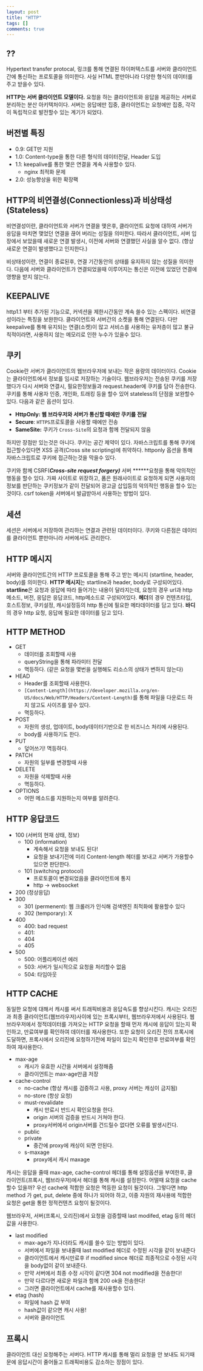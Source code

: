 ```yaml
---
layout: post
title: "HTTP"
tags: []
comments: true
---
```


## ??

Hypertext transfer protocal, 링크를 통해 연결된 하이퍼텍스트를 서버와 클라이언트간에 통신하는 프로토콜을 의미한다. 사실 HTML 뿐만아니라 다양한 형식의 데이터를 주고 받을수 있다.

**HTTP는 서버 클라이언트 모델이다.** 요청을 하는 클라이언트와 응답을 제공하는 서버로 분리하는 분산 아키텍처이다. 서버는 응답에만 집중, 클라이언트는 요청에만 집중, 각각이 독립적으로 발전할수 있는 계기가 되었다.

## 버전별 특징

- 0.9: GET만 지원
- 1.0: Content-type을 통한 다른 형식의 데이터전달, Header 도입
- 1.1: keepalive를 통한 맺은 연결을 계속 사용할수 있다.
    - nginx 최적화 문제
- 2.0: 성능향상을 위한 확장팩

## HTTP의 비연결성(Connectionless)과 비상태성(Stateless)

비연결성이란, 클라이언트와 서버가 연결을 맺은후, 클라이언트 요청에 대하여 서버가 응답을 마치면 맺었던 연결을 끊어 버리는 성질을 의미한다. 따라서 클라이언트, 서버 입장에서 보았을때 새로운 연결 발생시, 이전에 서버와 연결했던 사실을 알수 없다. (항상 새로운 연결이 발생했다고 인지한다.)

비상태성이란, 연결이 종료된후, 연결 기간동안의 상태를 유지하지 않는 성질을 의미한다. 다음에 서버와 클라이언트가 연결되었을때 이루어지는 통신은 이전에 있었던 연결에 영향을 받지 않는다.

## KEEPALIVE

http1.1 부터 추가된 기능으로, 커넥션을 제한시간동안 계속 쓸수 있는 스펙이다. 비연결성이라는 특징을 보완한다. 클라이언트와 서버간의 소켓을 통해 연결된다. 다만 keepalive를 통해 유지되는 연결(소켓)이 많고 서비스를 사용하는 유저층이 많고 불규칙적이라면, 사용하지 않는 메모리로 인한 누수가 있을수 있다.

## 쿠키

Cookie란 서버가 클라이언트의 웹브라우저에 보내는 작은 용량의 데이터이다. Cookie는 클라이언트에서 정보를 임시로 저장하는 기술이다. 웹브라우저는 전송된 쿠키를 저장했다가 다시 서버와 연결시, 필요한정보들과 request.header에 쿠키를 담아 전송한다. 쿠키를 통해 사용자 인증, 개인화, 트래킹 등을 할수 있어 stateless의 단점을 보완할수 있다. 다음과 같은 옵션이 있다.

- **HttpOnly: 웹 브라우저와 서버가 통신할 때에만 쿠키를 전달**
- **Secure**: `HTTPS`프로토콜을 사용할 때에만 전송
- **SameSite:** 쿠키가 `Cross-Site`의 요청과 함께 전달되지 않음

하지만 장점만 있는것은 아니다. 쿠키는 공간 제약이 있다. 자바스크립트를 통해 쿠키에 접근할수있다면 XSS 공격(Cross site scripting)에 취약하다. httponly 옵션을 통해 자바스크립트로 쿠키에 접근하는것을 막을수 있다.

쿠키와 함께 CSRF(***Cross-site request forgery)*** 서버 ******요청을 통해 악의적인 행동을 할수 있다. 가짜 사이트로 위장하고, 폼은 원래사이트로 요청하게 되면 사용자의 정보를 판단하는 쿠키정보가 같이 전달되어 광고글 삽입등의 악의적인 행동을 할수 있는것이다. csrf token을 서버에서 발급받아서 사용하는 방법이 있다.

## 세션

세션은 서버에서 저장하여 관리하는 연결과 관련된 데이터이다. 쿠키와 다른점은 데이터를 클라이언트 뿐만아니라 서버에서도 관리한다.

## HTTP 메시지

서버와 클라이언트간의 HTTP 프로토콜을 통해 주고 받는 메시지 (startline, header, body)를 의미한다. **HTTP 메시지**는 startline과 header, body로 구성되어있다. **startline**은 요청과 응답에 따라 들어가는 내용이 달라지는데, 요청의 경우 url과 http메소드, 버전, 응답은 응답코드, http메소드로 구성되어있다. **헤더**의 경우 컨텐츠타입, 호스트정보, 쿠키설정, 캐시설정등의 http 통신에 필요한 메타데이터를 담고 있다. **바디**의 경우 http 요청, 응답에 필요한 데이터를 담고 있다.

## HTTP METHOD

- GET
    - 데이터를 조회할때 사용
    - queryString을 통해 파라미터 전달
    - 멱등하다. (같은 요청을 몇번을 실행해도 리소스의 상태가 변하지 않는다)
- HEAD
    - Header를 조회할때 사용한다.
    - `[Content-Length](https://developer.mozilla.org/en-US/docs/Web/HTTP/Headers/Content-Length)`를 통해 파일을 다운로드 하지 않고도 사이즈를 알수 있다.
    - 멱등하다.
- POST
    - 자원의 생성, 업데이트, body데이터기반으로 한 비즈니스 처리에 사용된다.
    - body를 사용하기도 한다.
- PUT
    - 덮어쓰기! 멱등하다.
- PATCH
    - 자원의 일부를 변경할때 사용
- DELETE
    - 자원을 삭제할때 사용
    - 멱등하다.
- OPTIONS
    - 어떤 메소드를 지원하는지 여부를 알려준다.

## HTTP 응답코드

- 100 (서버의 현재 상태, 정보)
    - 100 (information)
        - 계속해서 요청을 보내도 된다!
        - 요청을 보내기전에 미리 Content-length 헤더를 보내고 서버가 가용할수 있으면 판단한다.
    - 101 (switching protocol)
        - 프로토콜이 변경되었음을 클라이언트에 통지
        - http → websocket
- 200 (정상응답)
- 300
    - 301 (permenent): 웹 크롤러가 인식해 검색엔진 최적화에 활용할수 있다
    - 302 (temporary): X
- 400
    - 400: bad request
    - 401:
    - 404
    - 405
- 500
    - 500: 어플리케이션 에러
    - 503: 서버가 일시적으로 요청을 처리할수 없음
    - 504: 타임아웃

## HTTP CACHE

동일한 요청에 대해서 캐시를 써서 트래픽비용과 응답속도를 향상시킨다. 캐시는 오리진과 최종 클라이언트(웹브라우저)사이에 있는 프록시부터, 웹브라우저에서 사용된다. 웹브라우저에서 정적데이터를 가져오는 HTTP 요청을 할때 먼저 캐시에 응답이 있는지 확인하고, 만료여부를 확인하여 데이터를 재사용한다. 또한 요청이 오리진 전의 프록시에 도달하면, 프록시에서 오리진에 요청하기전에 파일이 있는지 확인한후 만료여부를 확인하여 재사용한다.

- max-age
    - 캐시가 유효한 시간을 서버에서 설정해줌
    - 클라이언트는 max-age만큼 저장
- cache-control
    - no-cache (항상 캐시를 검증하고 사용, proxy 서버는 캐싱이 금지됨)
    - no-store (항상 요청)
    - must-revalidate
        - 캐시 만료시 반드시 확인요청을 한다.
        - origin 서버의 검증을 반드시 거쳐야 한다.
        - proxy서버에서 origin서버를 건드릴수 없다면 오류를 발생시킨다.
    - public
    - private
        - 중간에 proxy에 캐싱이 되면 안된다.
    - s-maxage
        - proxy에서 캐시 maxage

캐시는 응답을 줄때 max-age, cache-control 헤더를 통해 설정옵션을 부여한후, 클라이언트(프록시, 웹브라우저)에서 헤더를 통해 캐시를 설정한다. 어떨때 요청을 cache 할수 있을까? 우선 cache에 적합한 요청은 멱등한 요청이 될것이다. 그렇다면 http method 가 get, put, delete 중에 하나가 되어야 하고, 이중 자원의 재사용에 적합한 요청은 get을 통한 정적컨텐츠 요청이 될것이다.

웹브라우저, 서버(프록시, 오리진)에서 요청을 검증할때 last modifed, etag 등의 헤더값을 사용한다.

- last modified
    - max-age가 지나더라도 캐시를 쓸수 있는 방법이 있다.
    - 서버에서 파일을 보내줄때 last modified 헤더로 수정된 시각을 같이 보내준다
    - 클라이언트에서 캐시만료후 if modified since 헤더로 최종적으로 수정된 시각을 body없이 같이 보내준다.
    - 만약 서버에서 최종 수정 시각이 같다면 304 not modified을 전송한다!
    - 만약 다르다면 새로운 파일과 함께 200 ok을 전송한다!
    - 그러면 클라이언트에서 cache를 재사용할수 있다.
- etag (hash)
    - 파일에 hash 값 부여
    - hash값이 같으면 캐시 사용!
    - 서버와 클라이언트
    

## 프록시

클라이언트 대신 요청해주는 서버다. HTTP 캐시를 통해 멀리 요청을 안 보내도 되기때문에 응답시간이 줄어들고 트래픽비용도 감소하는 장점이 있다.
